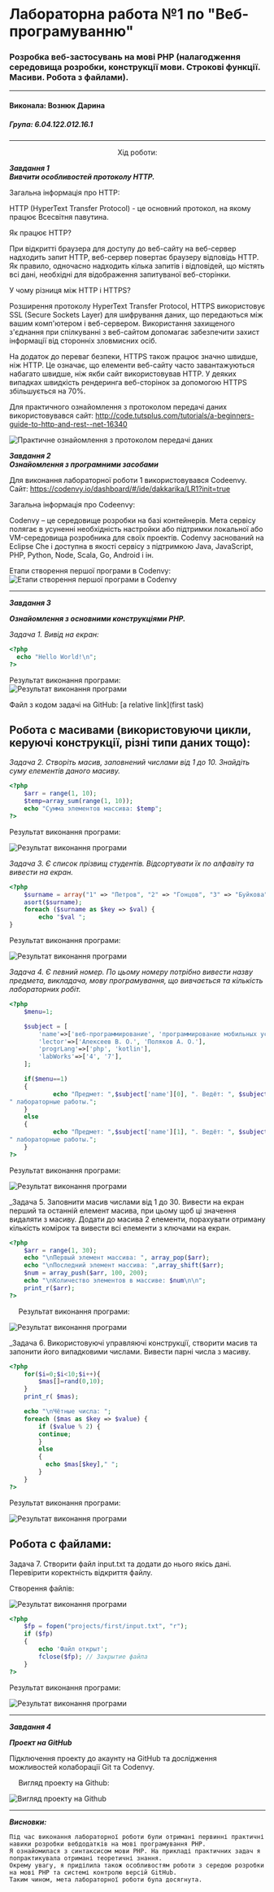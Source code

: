 # Лабораторна работа №1 по "Веб-програмуванню"
### Розробка веб-застосувань на мові PHP (налагодження середовища розробки, конструкції мови. Строкові функції. Масиви. Робота з файлами).

***
#### Виконала: Вознюк Дарина
##### Група: 6.04.122.012.16.1

***

<p align="center"><bold>
	Хід роботи:
	</bold></p>
	
	
***Завдання 1<br/>
   Вивчити особливостей протоколу HTTP.<br/>***

Загальна інформація про HTTP:


HTTP (HyperText Transfer Protocol) - це основний протокол, на якому працює Всесвітня павутина.

Як працює HTTP?

При відкритті браузера для доступу до веб-сайту на веб-сервер надходить запит HTTP, веб-сервер повертає браузеру відповідь HTTP. Як правило, одночасно надходить кілька запитів і відповідей, що містять всі дані, необхідні для відображення запитуваної веб-сторінки.

У чому різниця між HTTP і HTTPS?

Розширення протоколу HyperText Transfer Protocol, HTTPS використовує SSL (Secure Sockets Layer) для шифрування даних, що передаються між вашим комп'ютером і веб-сервером. Використання захищеного з'єднання при спілкуванні з веб-сайтом допомагає забезпечити захист інформації від сторонніх зловмисних осіб.

На додаток до переваг безпеки, HTTPS також працює значно швидше, ніж HTTP. Це означає, що елементи веб-сайту часто завантажуються набагато швидше, ніж якби сайт використовував HTTP. У деяких випадках швидкість рендеринга веб-сторінок за допомогою HTTPS збільшується на 70%.


Для практичного ознайомлення з протоколом передачі даних використовувався сайт: http://code.tutsplus.com/tutorials/a-beginners-guide-to-http-and-rest--net-16340

![Практичне ознайомлення з протоколом передачі даних](http1.png)

***Завдання 2<br/>
   Ознайомлення з програмними засобами<br/>***

Для виконання лабораторної роботи 1 використовувався Codeenvy.<br/>
Сайт: https://codenvy.io/dashboard/#/ide/dakkarika/LR1?init=true<br/>

Загальна інформація про Codeenvy:<br/>

Codenvy – це середовище розробки на базі контейнерів. Мета сервісу полягає в усуненні необхідність настройки або підтримки локальної або VM-середовища розробника для своїх проектів.
Codenvy заснований на Eclipse Che і доступна в якості сервісу з підтримкою Java, JavaScript, PHP, Python, Node, Scala, Go, Android і ін.


Етапи створення першої програми в Codenvy:
![Етапи створення першої програми в Codenvy](/Codenvy.png)

___

***Завдання 3***

***Ознайомлення з основними конструкціями PHP.***

_Задача 1. Вивід на екран:_

```php
<?php   
  echo "Hello World!\n";
?> 
```

Результат виконання програми:</br>
 ![Результат виконання програми](/Result_1.png)
 
 Файл з кодом задачі на GitHub:
 [a relative link](first task)

Робота с масивами (використовуючи цикли, керуючі конструкції, різні типи даних тощо):
---

_Задача 2. Створіть масив, заповнений числами від 1 до 10. Знайдіть суму елементів даного масиву._

```php
<?php
	$arr = range(1, 10);
	$temp=array_sum(range(1, 10));
	echo "Сумма элементов массива: $temp";
?>
```

Результат виконання програми:

  ![Результат виконання програми](/Result_2.png)

_Задача 3. Є список прізвищ студентів. Відсортувати їх по алфавіту та вивести на екран._

```php
<?php
	$surname = array("1" => "Петров", "2" => "Гонцов", "3" => "Буйкова", "4" => "Сидоренко");
	asort($surname);
	foreach ($surname as $key => $val) {
        echo "$val ";
}
```

Результат виконання програми:

 ![Результат виконання програми](/Result_3.png)
 

*Задача 4. Є певний номер. По цьому номеру потрібно вивести назву предмета, викладача, мову програмування, що вивчається та кількість лабораторних робіт.*

```php
<?php
	$menu=1;

	$subject = [
 		'name'=>['веб-программирование', 'программирование мобильных устройств'],
 		'lector'=>['Алексеев В. О.', 'Поляков А. О.'],
 		'progrLang'=>['php', 'kotlin'],
 		'labWorks'=>['4', '7'],
	];

	if($menu==1)
	{
    		echo "Предмет: ",$subject['name'][0], ". Ведёт: ", $subject['lector'][0],". Изучается язык: ", $subject['progrLang'][0],". Нужно сдать: ", $subject['labWorks'][0],
" лабораторные работы."; 
	}
	else
	{
    		echo "Предмет: ",$subject['name'][1], ". Ведёт: ", $subject['lector'][1],". Изучается язык: ", $subject['progrLang'][1],". Нужно сдать: ", $subject['labWorks'][1],
" лабораторные работы."; 
	}
?>
```

Результат виконання програми:

  ![Результат виконання програми](/Result_4.png)
  

_Задача 5. Заповнити масив числами від 1 до 30. Вивести на екран перший та останній елемент масива, при цьому щоб ці значення видаляти з масиву. Додати до масива 2 елементи, порахувати отриману кількість комірок та вивести всі елементи з ключами на екран.

```php
<?php
	$arr = range(1, 30);
	echo "\nПервый элемент массива: ", array_pop($arr);
	echo "\nПоследний элемент массива: ",array_shift($arr);
	$num = array_push($arr, 100, 200);
	echo "\nКоличество элементов в массиве: $num\n\n";
	print_r($arr);
?>
```

 
Результат виконання програми:

 ![Результат виконання програми](/Result_5.png) 
 

_Задача 6. Використовуючі управляючі конструкції, створити масив та запонити його випадковими числами. Вивести парні числа з масиву.

```php
<?php
	for($i=0;$i<10;$i++){
  		$mas[]=rand(0,10);
	}
	print_r( $mas);

	echo "\nЧётные числа: ";
	foreach ($mas as $key => $value) {
	    if ($value % 2) { 
		continue;
	    }
	    else 
		{
		  echo $mas[$key]," ";
		}
	}
?>
```
Результат виконання програми:

 ![Результат виконання програми](/Result_6.png)

Робота с файлами:
---

Задача 7. Створити файл input.txt та додати до нього якісь дані. Перевірити коректність відкриття файлу.

Створення файлів:

  ![Результат виконання програми](Files.png)
 
```php
<?php
	$fp = fopen("projects/first/input.txt", "r");
	if ($fp)
	{
	    echo 'Файл открыт';
	    fclose($fp); // Закрытие файла
	}
?>
```

Результат виконання програми:

  ![Результат виконання програми](/Result_7.png)

___

***Завдання 4***

***Проект на GitHub***

Підключення проекту до акаунту на GitHub та дослідження можливостей колаборації Git та Codenvy. 

 
Вигляд проекту на Github:

  ![Вигляд проекту на Github](Git.png)
 
___

***Висновки:***

	Під час виконання лабораторної роботи були отримані первинні практичні навики розробки вебдодатків на мові програмування PHP.
	Я ознайомилася з синтаксисом мови PHP. На прикладі практичних задач я попрактикувала отримані теоретичні знання.
	Окрему увагу, я приділила також особливостям роботи з середою розробки на мові PHP та системі контролю версій GitHub.
	Таким чином, мета лабораторної роботи була досягнута.


